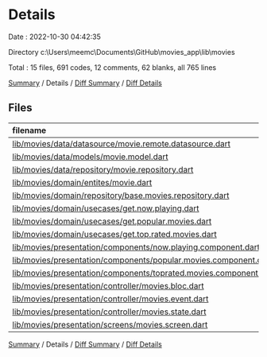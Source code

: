 # Details

Date : 2022-10-30 04:42:35

Directory c:\\Users\\meemc\\Documents\\GitHub\\movies_app\\lib\\movies

Total : 15 files,  691 codes, 12 comments, 62 blanks, all 765 lines

[Summary](results.md) / Details / [Diff Summary](diff.md) / [Diff Details](diff-details.md)

## Files
| filename | language | code | comment | blank | total |
| :--- | :--- | ---: | ---: | ---: | ---: |
| [lib/movies/data/datasource/movie.remote.datasource.dart](/lib/movies/data/datasource/movie.remote.datasource.dart) | Dart | 54 | 3 | 8 | 65 |
| [lib/movies/data/models/movie.model.dart](/lib/movies/data/models/movie.model.dart) | Dart | 21 | 0 | 3 | 24 |
| [lib/movies/data/repository/movie.repository.dart](/lib/movies/data/repository/movie.repository.dart) | Dart | 37 | 0 | 5 | 42 |
| [lib/movies/domain/entites/movie.dart](/lib/movies/domain/entites/movie.dart) | Dart | 28 | 0 | 4 | 32 |
| [lib/movies/domain/repository/base.movies.repository.dart](/lib/movies/domain/repository/base.movies.repository.dart) | Dart | 8 | 0 | 2 | 10 |
| [lib/movies/domain/usecases/get.now.playing.dart](/lib/movies/domain/usecases/get.now.playing.dart) | Dart | 11 | 0 | 3 | 14 |
| [lib/movies/domain/usecases/get.popular.movies.dart](/lib/movies/domain/usecases/get.popular.movies.dart) | Dart | 11 | 0 | 3 | 14 |
| [lib/movies/domain/usecases/get.top.rated.movies.dart](/lib/movies/domain/usecases/get.top.rated.movies.dart) | Dart | 11 | 0 | 3 | 14 |
| [lib/movies/presentation/components/now.playing.component.dart](/lib/movies/presentation/components/now.playing.component.dart) | Dart | 123 | 2 | 3 | 128 |
| [lib/movies/presentation/components/popular.movies.component.dart](/lib/movies/presentation/components/popular.movies.component.dart) | Dart | 63 | 1 | 3 | 67 |
| [lib/movies/presentation/components/toprated.movies.component.dart](/lib/movies/presentation/components/toprated.movies.component.dart) | Dart | 62 | 1 | 3 | 66 |
| [lib/movies/presentation/controller/movies.bloc.dart](/lib/movies/presentation/controller/movies.bloc.dart) | Dart | 69 | 3 | 6 | 78 |
| [lib/movies/presentation/controller/movies.event.dart](/lib/movies/presentation/controller/movies.event.dart) | Dart | 9 | 0 | 6 | 15 |
| [lib/movies/presentation/controller/movies.state.dart](/lib/movies/presentation/controller/movies.state.dart) | Dart | 59 | 0 | 7 | 66 |
| [lib/movies/presentation/screens/movies.screen.dart](/lib/movies/presentation/screens/movies.screen.dart) | Dart | 125 | 2 | 3 | 130 |

[Summary](results.md) / Details / [Diff Summary](diff.md) / [Diff Details](diff-details.md)